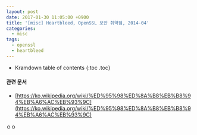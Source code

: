 ```yaml
---
layout: post
date: 2017-01-30 11:05:00 +0900
title: '[misc] Heartbleed, OpenSSL 보안 취약점, 2014-04'
categories:
  - misc
tags:
  - openssl
  - heartbleed
---
```


* Kramdown table of contents
{:toc .toc}

#### 관련 문서

- [https://ko.wikipedia.org/wiki/%ED%95%98%ED%8A%B8%EB%B8%94%EB%A6%AC%EB%93%9C](https://ko.wikipedia.org/wiki/%ED%95%98%ED%8A%B8%EB%B8%94%EB%A6%AC%EB%93%9C)

ㅇㅇ
